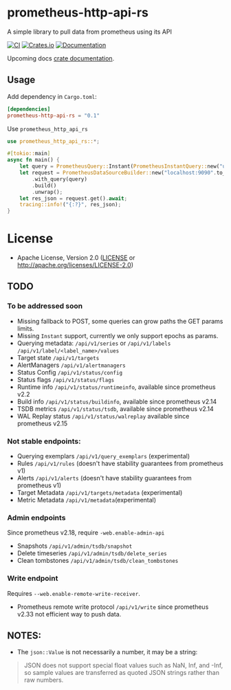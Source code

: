 # prometheus-http-api-rs

A simple library to pull data from prometheus using its API

[![CI](https://github.com/sebosp/prometheus-http-api-rs/workflows/CI/badge.svg)](https://github.com/sebosp/prometheus-http-api-rs/actions?query=workflow%3ACI)
[![Crates.io](https://img.shields.io/crates/v/prometheus-http-api-rs.svg)](https://crates.io/crates/prometheus-http-api-rs)
[![Documentation](https://docs.rs/prometheus-http-api-rs/badge.svg)][dox]

Upcoming docs [crate documentation][dox].

[dox]: https://docs.rs/prometheus-http-api-rs

## Usage

Add dependency in `Cargo.toml`:

```toml
[dependencies]
prometheus-http-api-rs = "0.1"
```

Use `prometheus_http_api_rs`

```rust
use prometheus_http_api_rs::*;

#[tokio::main]
async fn main() {
    let query = PrometheusQuery::Instant(PrometheusInstantQuery::new("up".to_string()));
    let request = PrometheusDataSourceBuilder::new("localhost:9090".to_string())
        .with_query(query)
        .build()
        .unwrap();
    let res_json = request.get().await;
    tracing::info!("{:?}", res_json);
}
```

# License

- Apache License, Version 2.0 ([LICENSE](LICENSE) or http://apache.org/licenses/LICENSE-2.0)

## TODO

### To be addressed soon

- Missing fallback to POST, some queries can grow paths the GET params limits.
- Missing `Instant` support, currently we only support epochs as params.
- Querying metadata: `/api/v1/series` or `/api/v1/labels` `/api/v1/label/<label_name>/values`
- Target state `/api/v1/targets`
- AlertManagers `/api/v1/alertmanagers`
- Status Config `/api/v1/status/config`
- Status flags `/api/v1/status/flags`
- Runtime info `/api/v1/status/runtimeinfo`, available since prometheus v2.2
- Build info `/api/v1/status/buildinfo`, available since prometheus v2.14
- TSDB metrics `/api/v1/status/tsdb`, available since prometheus v2.14
- WAL Replay status `/api/v1/status/walreplay` available since prometheus v2.15

### Not stable endpoints:

- Querying exemplars `/api/v1/query_exemplars` (experimental)
- Rules `/api/v1/rules` (doesn't have stability guarantees from prometheus v1)
- Alerts `/api/v1/alerts` (doesn't have stability guarantees from prometheus v1)
- Target Metadata `/api/v1/targets/metadata` (experimental)
- Metric Metadata `/api/v1/metadata`(experimental)

### Admin endpoints

Since prometheus v2.18, require `-web.enable-admin-api`

- Snapshots `/api/v1/admin/tsdb/snapshot`
- Delete timeseries `/api/v1/admin/tsdb/delete_series`
- Clean tombstones `/api/v1/admin/tsdb/clean_tombstones`

### Write endpoint

Requires `--web.enable-remote-write-receiver`.

- Prometheus remote write protocol `/api/v1/write` since prometheus v2.33 not efficient way to push data.

## NOTES:
- The `json::Value` is not necessarily a number, it may be a string:
> JSON does not support special float values such as NaN, Inf, and -Inf, so sample values
> are transferred as quoted JSON strings rather than raw numbers.

